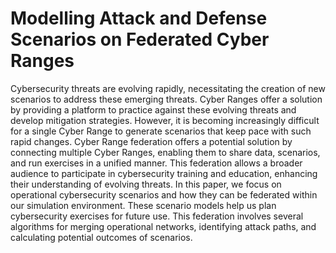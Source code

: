 # Modelling Attack and Defense Scenarios on Federated Cyber Ranges

Cybersecurity threats are evolving rapidly, necessitating the creation of new scenarios to address these emerging threats. Cyber Ranges offer a solution by providing a platform to practice against these evolving threats and develop mitigation strategies. However, it is becoming increasingly difficult for a single Cyber Range to generate scenarios that keep pace with such rapid changes. Cyber Range federation offers a potential solution by connecting multiple Cyber Ranges, enabling them to share data, scenarios, and run exercises in a unified manner. This federation allows a broader audience to participate in cybersecurity training and education, enhancing their understanding of evolving threats. In this paper, we focus on operational cybersecurity scenarios and how they can be federated within our simulation environment. These scenario models help us plan cybersecurity exercises for future use. This federation involves several algorithms for merging operational networks, identifying attack paths, and calculating potential outcomes of scenarios.
